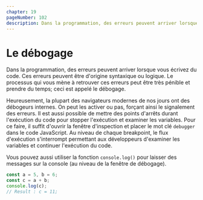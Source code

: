 ```yaml
---
chapter: 19
pageNumber: 102
description: Dans la programmation, des erreurs peuvent arriver lorsque vous écrivez du code. Ces erreurs peuvent être d'origine syntaxique ou logique. Le processus qui vous mène à retrouver ces erreurs peut être très pénible et prendre du temps; ceci est appelé le débogage.
---
```

# Le débogage

Dans la programmation, des erreurs peuvent arriver lorsque vous écrivez du code. Ces erreurs peuvent être d'origine syntaxique ou logique. Le processus qui vous mène à retrouver ces erreurs peut être très pénible et prendre du temps; ceci est appelé le débogage.

Heureusement, la plupart des navigateurs modernes de nos jours ont des débogeurs internes. On peut les activer ou pas, forçant ainsi le signalement des erreurs. Il est aussi possible de mettre des points d'arrêts durant l'exécution du code pour stopper l'exécution et examiner les variables. Pour ce faire, il suffit d'ouvrir la fenêtre d'inspection et placer le mot clé `debugger` dans le code JavaScript. Au niveau de chaque breakpoint, le flux d'exécution s'interrompt permettant aux développeurs d'examiner les variables et continuer l'exécution du code.

Vous pouvez aussi utiliser la fonction `console.log()` pour laisser des messages sur la console (au niveau de la fenêtre de débogage).

```javascript
const a = 5, b = 6;
const c = a + b;
console.log(c);
// Result : c = 11;
```
